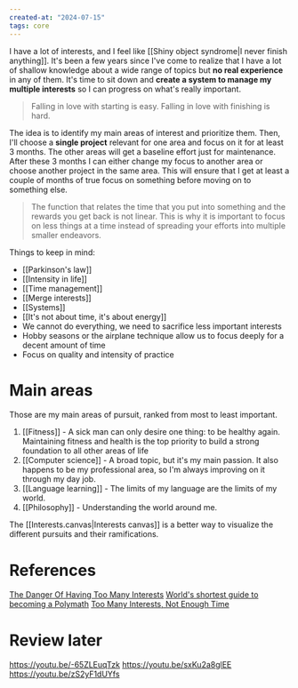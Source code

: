 ```yaml
---
created-at: "2024-07-15"
tags: core
---
```


I have a lot of interests, and I feel like [[Shiny object syndrome|I never finish anything]]. It's been a few years since I've come to realize that I have a lot of shallow knowledge about a wide range of topics but **no real experience** in any of them. It's time to sit down and **create a system to manage my multiple interests** so I can progress on what's really important.

> Falling in love with starting is easy. Falling in love with finishing is hard.

The idea is to identify my main areas of interest and prioritize them. Then, I'll choose a **single project** relevant for one area and focus on it for at least 3 months. The other areas will get a baseline effort just for maintenance. After these 3 months I can either change my focus to another area or choose another project in the same area. This will ensure that I get at least a couple of months of true focus on something before moving on to something else.

> The function that relates the time that you put into something and the rewards you get back is not linear. This is why it is important to focus on less things at a time instead of spreading your efforts into multiple smaller endeavors.

Things to keep in mind:

- [[Parkinson's law]]
- [[Intensity in life]]
- [[Time management]]
- [[Merge interests]]
- [[Systems]]
- [[It's not about time, it's about energy]]
- We cannot do everything, we need to sacrifice less important interests
- Hobby seasons or the airplane technique allow us to focus deeply for a decent amount of time
- Focus on quality and intensity of practice

# Main areas

Those are my main areas of pursuit, ranked from most to least important.

1. [[Fitness]] - A sick man can only desire one thing: to be healthy again. Maintaining fitness and health is the top priority to build a strong foundation to all other areas of life
2. [[Computer science]] - A broad topic, but it's my main passion. It also happens to be my professional area, so I'm always improving on it through my day job.
3. [[Language learning]] - The limits of my language are the limits of my world.
4. [[Philosophy]] - Understanding the world around me.

The [[Interests.canvas|Interests canvas]] is a better way to visualize the different pursuits and their ramifications.

# References

[The Danger Of Having Too Many Interests](https://www.youtube.com/watch?v=B_KqZ61GEb0)
[World's shortest guide to becoming a Polymath](https://www.youtube.com/watch?v=RQ24JDuyLNs)
[Too Many Interests, Not Enough Time](https://www.youtube.com/watch?v=lQFOeC3maeI)

# Review later

https://youtu.be/-65ZLEuqTzk
https://youtu.be/sxKu2a8glEE
https://youtu.be/zS2yF1dUYfs
